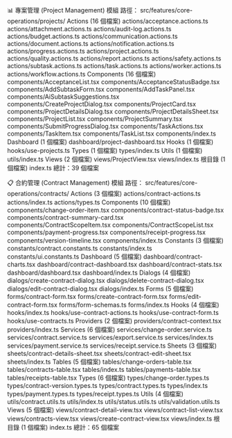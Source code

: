 📊 專案管理 (Project Management) 模組
路徑： src/features/core-operations/projects/
Actions (16 個檔案)
actions/acceptance.actions.ts
actions/attachment.actions.ts
actions/audit-log.actions.ts
actions/budget.actions.ts
actions/communication.actions.ts
actions/document.actions.ts
actions/notification.actions.ts
actions/progress.actions.ts
actions/project.actions.ts
actions/quality.actions.ts
actions/report.actions.ts
actions/safety.actions.ts
actions/subtask.actions.ts
actions/task.actions.ts
actions/worker.actions.ts
actions/workflow.actions.ts
Components (16 個檔案)
components/AcceptanceList.tsx
components/AcceptanceStatusBadge.tsx
components/AddSubtaskForm.tsx
components/AddTaskPanel.tsx
components/AiSubtaskSuggestions.tsx
components/CreateProjectDialog.tsx
components/ProjectCard.tsx
components/ProjectDetailsDialog.tsx
components/ProjectDetailsSheet.tsx
components/ProjectList.tsx
components/ProjectSummary.tsx
components/SubmitProgressDialog.tsx
components/TaskActions.tsx
components/TaskItem.tsx
components/TaskList.tsx
components/index.ts
Dashboard (1 個檔案)
dashboard/project-dashboard.tsx
Hooks (1 個檔案)
hooks/use-projects.ts
Types (1 個檔案)
types/index.ts
Utils (1 個檔案)
utils/index.ts
Views (2 個檔案)
views/ProjectView.tsx
views/index.ts
根目錄 (1 個檔案)
index.ts
總計：39 個檔案

📋 合約管理 (Contract Management) 模組
路徑： src/features/core-operations/contracts/
Actions (3 個檔案)
actions/contract-actions.ts
actions/index.ts
actions/types.ts
Components (10 個檔案)
components/change-order-item.tsx
components/contract-status-badge.tsx
components/contract-summary-card.tsx
components/ContractScopeItem.tsx
components/ContractScopeList.tsx
components/payment-progress.tsx
components/receipt-progress.tsx
components/version-timeline.tsx
components/index.ts
Constants (3 個檔案)
constants/contract.constants.ts
constants/index.ts
constants/ui.constants.ts
Dashboard (5 個檔案)
dashboard/contract-charts.tsx
dashboard/contract-dashboard.tsx
dashboard/contract-stats.tsx
dashboard/dashboard.tsx
dashboard/index.ts
Dialogs (4 個檔案)
dialogs/create-contract-dialog.tsx
dialogs/delete-contract-dialog.tsx
dialogs/edit-contract-dialog.tsx
dialogs/index.ts
Forms (5 個檔案)
forms/contract-form.tsx
forms/create-contract-form.tsx
forms/edit-contract-form.tsx
forms/form-schemas.ts
forms/index.ts
Hooks (4 個檔案)
hooks/index.ts
hooks/use-contract-actions.ts
hooks/use-contract-form.ts
hooks/use-contracts.ts
Providers (2 個檔案)
providers/contract-context.tsx
providers/index.ts
Services (6 個檔案)
services/change-order.service.ts
services/contract.service.ts
services/export.service.ts
services/index.ts
services/payment.service.ts
services/receipt.service.ts
Sheets (3 個檔案)
sheets/contract-details-sheet.tsx
sheets/contract-edit-sheet.tsx
sheets/index.ts
Tables (5 個檔案)
tables/change-orders-table.tsx
tables/contracts-table.tsx
tables/index.ts
tables/payments-table.tsx
tables/receipts-table.tsx
Types (6 個檔案)
types/change-order.types.ts
types/contract-version.types.ts
types/contract.types.ts
types/index.ts
types/payment.types.ts
types/receipt.types.ts
Utils (4 個檔案)
utils/contract.utils.ts
utils/index.ts
utils/status.utils.ts
utils/validation.utils.ts
Views (5 個檔案)
views/contract-detail-view.tsx
views/contract-list-view.tsx
views/contracts-view.tsx
views/create-contract-view.tsx
views/index.ts
根目錄 (1 個檔案)
index.ts
總計：65 個檔案